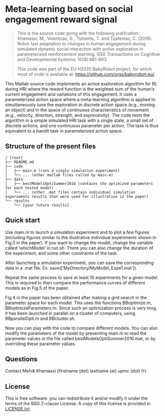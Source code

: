 # Meta-learning based on social engagement reward signal

> This is the source code going with the following publication: Khamassi, M., Velentzas, G., Tsitsimis, T. and Tzafestas, C. (2018). Robot fast adaptation to changes in human engagement during simulated dynamic social interaction with active exploration in parameterized reinforcement learning. IEEE Transactions on Cognitive and Developmental Systems, 10(4):881-893.

> This code was part of the EU H2020 BabyRobot project, for which most of code is available at: https://github.com/orgs/babyrobot-eu/.

This Matlab source code implements an active exploration algorithm for RL during HRI where the reward function is the weighted sum of the human’s current engagement and variations of this engagement. It uses a parameterized action space where a meta-learning algorithm is applied to simultaneously tune the exploration in discrete action space (e.g., moving an object) and in the space of continuous characteristics of movement (e.g., velocity, direction, strength, and expressivity). The code tests the algorithm in a simple simulated HRI task with a single state, a small set of discrete actions, and one continuous parameter per action. The task is thus equivalent to a bandit task in parameterized action space. 

## Structure of the present files

```
/ [root]
├── README.md
├── code
│   ├── main.m (runs a single simulation experiment)
│   └── ... (other matlab files called by main.m)
├── data
│   ├── bestModelsOptiSummer2016 (contains the optimized parameters for each tested model)
│   └── ... (other .mat files contain individual simulation experiments results that were used for illustration in the paper)
└── results
    └── [your future results]
```

## Quick start

Use main.m to launch a simulation experiment and to plot a few figures (including figures similar to the illustrative individual experiments shown in Fig.3 in the paper). If you want to change the model, change the variable called ‘whichModel’ in run.sh. There you can also change the duration of the experiment, and some other constraints of the task.

After launching a simulation experiment, you can save the corresponding data in a .mat file. Ex: save([‘MyDirectory/MyModel_Expe1.mat’]).

Repeat the same process to save at least 10 experiments for a given model. This is required to then compare the performance curves of different models as in Fig.5 of the paper.

Fig.4 in the paper has been obtained after making a grid search in the parameter space for each model. This uses the functions BBoptimize.m, BBoptimizeParameters.m. Since such an optimization process is very long, it has been launched in parallel on a cluster of computers, using BBparallelOpti.m and BBcluster.sh.

Now you can play with the code to compare different models. You can also modify the parameters of the model by preventing main.m to read the parameter values in the file called bestModelsOptiSummer2016.mat, or by overriding these parameter values.

## Questions

Contact Mehdi Khamassi (firstname (dot) lastname (at) upmc (dot) fr)

## License

This is free software: you can redistribute it and/or modify it under the terms of the BSD 2-clause License. A copy of this license is provided in [LICENSE.txt](https://github.com/MehdiKhamassi/SocialMetaLearning/blob/master/LICENSE).
